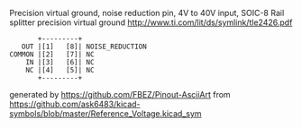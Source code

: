 Precision virtual ground, noise reduction pin, 4V to 40V input, SOIC-8
Rail splitter precision virtual ground
http://www.ti.com/lit/ds/symlink/tle2426.pdf


	       +---------+
	   OUT |[1]   [8]| NOISE_REDUCTION
	COMMON |[2]   [7]| NC
	    IN |[3]   [6]| NC
	    NC |[4]   [5]| NC
	       +---------+


generated by https://github.com/FBEZ/Pinout-AsciiArt from https://github.com/ask6483/kicad-symbols/blob/master/Reference_Voltage.kicad_sym